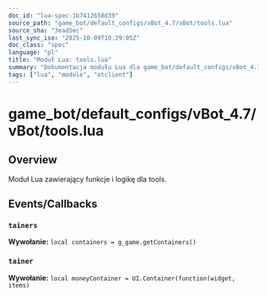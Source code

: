 ```yaml
---
doc_id: "lua-spec-1b7412658d39"
source_path: "game_bot/default_configs/vBot_4.7/vBot/tools.lua"
source_sha: "3ead5ec"
last_sync_iso: "2025-10-09T10:29:05Z"
doc_class: "spec"
language: "pl"
title: "Moduł Lua: tools.lua"
summary: "Dokumentacja modułu Lua dla game_bot/default_configs/vBot_4.7/vBot/tools.lua"
tags: ["lua", "module", "otclient"]
---
```


# game_bot/default_configs/vBot_4.7/vBot/tools.lua

## Overview

Moduł Lua zawierający funkcje i logikę dla tools.

## Events/Callbacks

### `tainers`

**Wywołanie:** `local containers = g_game.getContainers()`

### `tainer`

**Wywołanie:** `local moneyContainer = UI.Container(function(widget, items)`
